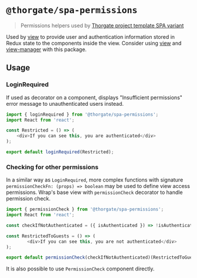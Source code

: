 # `@thorgate/spa-permissions`

> Permissions helpers used by [Thorgate project template SPA variant](https://gitlab.com/thorgate-public/django-project-template/tree/spa)

Used by [view](https://github.com/thorgate/tg-spa-utils/tree/master/packages/view/README.md) to provide user and authentication information stored
in Redux state to the components inside the view. Consider using [view](https://github.com/thorgate/tg-spa-utils/tree/master/packages/view/README.md) and 
[view-manager](https://github.com/thorgate/tg-spa-utils/tree/master/packages/view-manager/README.md) with this package.

## Usage

### LoginRequired 
If used as decorator on a component, displays "Insufficient permissions" error message to unauthenticated
users instead.
```js
import { loginRequired } from '@thorgate/spa-permissions';
import React from 'react';

const Restricted = () => (
    <div>If you can see this, you are authenticated</div>
);

export default loginRequired(Restricted);
```

### Checking for other permissions

In a similar way as `LoginRequired`, more complex functions with signature `permissionCheckFn: (props) => boolean`
may be used to define view access permissions. Wrap's base view with `permissionCheck` decorator 
to handle permission check.

```js
import { permissionCheck } from '@thorgate/spa-permissions';
import React from 'react';

const checkIfNotAuthenticated = ({ isAuthenticated }) => !isAuthenticated;

const RestrictedToGuests = () => (
        <div>If you can see this, you are not authenticated</div>
);

export default permissionCheck(checkIfNotAuthenticated)(RestrictedToGuests);
```

It is also possible to use `PermissionCheck` component directly.
